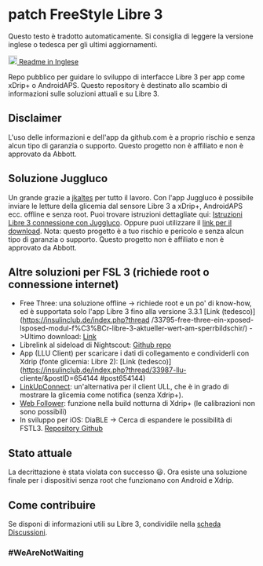 
# patch FreeStyle Libre 3

Questo testo è tradotto automaticamente. Si consiglia di leggere la versione inglese o tedesca per gli ultimi aggiornamenti.

<a href="README.md"><img alt="EN" src="https://user-images.githubusercontent.com/65506676/190852356-073bf576-6e3a-45f3-a658-be1c4a8d7286.png" width="18px" /> Readme in Inglese</a>

Repo pubblico per guidare lo sviluppo di interfacce Libre 3 per app come xDrip+ o AndroidAPS. Questo repository è destinato allo scambio di informazioni sulle soluzioni attuali e su Libre 3.

## Disclaimer

L'uso delle informazioni e dell'app da github.com è a proprio rischio e senza alcun tipo di garanzia o supporto. Questo progetto non è affiliato e non è approvato da Abbott.

## Soluzione Juggluco

Un grande grazie a [jkaltes](https://www.juggluco.nl/) per tutto il lavoro. Con l'app Juggluco è possibile inviare le letture della glicemia dal sensore Libre 3 a xDrip+, AndroidAPS ecc. offline e senza root. Puoi trovare istruzioni dettagliate qui: [Istruzioni Libre 3 connessione con Juggluco](./Juggluco-solution/juggluco-direct-instructions/en/instructions.md). Oppure puoi utilizzare il [link per il download](./Juggluco-solution/versions/latest/Juggluco.apk?raw=1). Nota: questo progetto è a tuo rischio e pericolo e senza alcun tipo di garanzia o supporto. Questo progetto non è affiliato e non è approvato da Abbott.

## Altre soluzioni per FSL 3 (richiede root o connessione internet)

- Free Three: una soluzione offline -> richiede root e un po' di know-how, ed è supportata solo l'app Libre 3 fino alla versione 3.3.1 [Link (tedesco)](https://insulinclub.de/index.php?thread /33795-free-three-ein-xposed-lsposed-modul-f%C3%BCr-libre-3-aktueller-wert-am-sperrbildschir/)
       ->Ultimo download: [Link](https://mega.nz/file/H51h3ILS#65mfhvDvPbtnbdWSOeXHHNxABDD60nP7iODxaDN_QPk)
- Librelink al sideload di Nightscout: [Github repo](https://github.com/timoschlueter/nightscout-librelink-up)
- App (LLU Client) per scaricare i dati di collegamento e condividerli con Xdrip (fonte glicemia: Libre 2): [Link (tedesco)](https://insulinclub.de/index.php?thread/33987-llu- cliente/&postID=654144 #post654144)
- [LinkUpConnect](https://github.com/cmtjk/LinkUpConnect): un'alternativa per il client ULL, che è in grado di mostrare la glicemia come notifica (senza Xdrip+).
- [Web Follower](https://xdrip.readthedocs.io/en/latest/install/webfollower/): funzione nella build notturna di Xdrip+ (le calibrazioni non sono possibili)
- In sviluppo per iOS: DiaBLE -> Cerca di espandere le possibilità di FSTL3. [Repository Github](https://github.com/gui-dos/DiaBLE)

## Stato attuale

La decrittazione è stata violata con successo :smiley:. Ora esiste una soluzione finale per i dispositivi senza root che funzionano con Android e Xdrip.

## Come contribuire

Se disponi di informazioni utili su Libre 3, condividile nella [scheda Discussioni](https://github.com/maheini/FreeStyle-Libre-3-patch/discussions).

### #WeAreNotWaiting